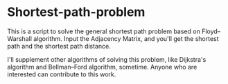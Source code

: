 # Shortest-path-problem

This is a script to solve the general shortest path problem based on Floyd–Warshall algorithm. Input the Adjacency Matrix, and you'll get the shortest path and the shortest path distance.

I'll supplement other algorithms of solving this problem, like Dijkstra's algorithm and Bellman–Ford algorithm, sometime.  Anyone who are interested can contribute to this work.
